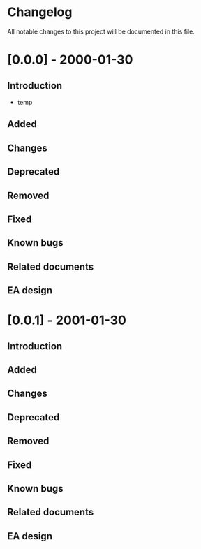 # Changelog
All notable changes to this project will be documented in this file.

# [0.0.0] - 2000-01-30

## Introduction
- temp

## Added 

## Changes

## Deprecated 

## Removed 

## Fixed 

## Known bugs

## Related documents

## EA design


# [0.0.1] - 2001-01-30

## Introduction

## Added

## Changes

## Deprecated 

## Removed 

## Fixed 

## Known bugs

## Related documents

## EA design